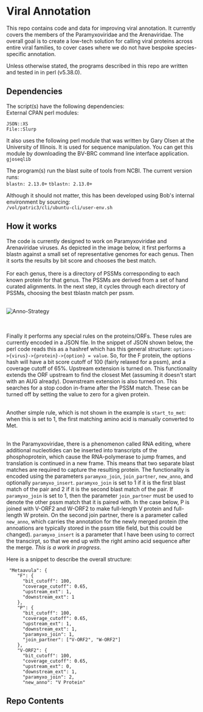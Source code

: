 # Viral Annotation
This repo contains code and data for improving viral annotation.  It currently covers the members of the Paramyxoviridae and the Arenaviridae. The overall goal is to create a low-tech solution for calling viral proteins across entire viral families, to cover cases where we do not have bespoke species-specific annotation.<br>

Unless otherwise stated, the programs described in this repo are written and tested in in perl (v5.38.0).

## Dependencies
The script(s) have the following dependencies:<br>
External CPAN perl modules:

`JSON::XS`<br>
`File::Slurp`<br>

It also uses the following perl module that was written by Gary Olsen at the University of Illinois.  It is used for sequence manipulation.  You can get this module by downloading the BV-BRC command line interface application.  
`gjoseqlib`<br>

The program(s) run the blast suite of tools from NCBI.  The current version runs:<br>
`blastn: 2.13.0+`
`tblastn: 2.13.0+`<br>

Although it should not matter, this has been developed using Bob's internal environment by sourcing:<br>
`/vol/patric3/cli/ubuntu-cli/user-env.sh`<br>

## How it works

The code is currently designed to work on Paramyxoviridae and Arenaviridae viruses.  As depicted in the image below, it first performs a blastn against a small set of representative genomes for each genus.  Then it sorts the results by bit score and chooses the best match.<br><br>
For each genus, there is a directory of PSSMs corresponding to each known protein for that genus. The PSSMs are derived from a set of hand curated alignments. In the next step, it cycles through each directory of PSSMs, choosing the best tblastn match per pssm. <br><br>

![Anno-Strategy](https://github.com/jimdavis1/Viral_Annotation/assets/7661533/0d6a3a44-47af-40bf-852d-5ddda250ad94)

<br><br>Finally it performs any special rules on the proteins/ORFs.  These rules are currently encoded in a JSON file. In the snippet of JSON shown below, the perl code reads this as a hashref which has this general structure: `options->{virus}->{protein}->{option} = value`.  So, for the F protein, the options hash will have a bit score cutoff of 100 (fairly relaxed for a pssm), and a coverage cutoff of 65%.  Upstream extension is turned on. This functionality extends the ORF upstream to find the closest Met (assuming it doesn't start with an AUG already). Downstream extension is also turned on.  This searches for a stop codon in-frame after the PSSM match. These can be turned off by setting the value to zero for a given protein.<br><br>

Another simple rule, which is not shown in the example is `start_to_met`: when this is set to 1, the first matching amino acid is manually converted to Met.<br><br>

In the Paramyxoviridae, there is a phenomenon called RNA editing, where additional nucleotides can be inserted into transcripts of the phosphoprotein, which cause the RNA-polymerase to jump frames, and translation is continued in a new frame.  This means that two separate blast matches are required to capture the resulting protein. The functionality is encoded using the parameters `paramyxo_join`, `join_partner`, `new_anno`, and optionally `paramyxo_insert`. `paramyxo_join` is set to 1 if it is the first blast match of the pair and 2 if it is the second blast match of the pair. If `paramyxo_join` is set to 1, then the parameter `join_partner` must be used to denote the other pssm match that it is paired with.  In the case below, P is joined with V-ORF2 and W-ORF2 to make full-length V protein and full-length W protein.  On the second join partner, there is a parameter called `new_anno`, which carries the annotation for the newly merged protein (the annoations are typically stored in the pssm title field, but this could be changed). `paramyxo_insert` is a parameter that I have been using to correct the transcirpt, so that we end up with the right amino acid sequence after the merge.  *This is a work in progress*. 

Here is a snippet to describe the overall structure:<br>
```
 "Metaavula": {
    "F": {
      "bit_cutoff": 100,
      "coverage_cutoff": 0.65,
      "upstream_ext": 1,
      "downstream_ext": 1
    },
    "P": {
      "bit_cutoff": 100,
      "coverage_cutoff": 0.65,
      "upstream_ext": 1,
      "downstream_ext": 1,
      "paramyxo_join": 1,
      "join_partner": ["V-ORF2", "W-ORF2"]
    },
    "V-ORF2": {
      "bit_cutoff": 100,
      "coverage_cutoff": 0.65,
      "upstream_ext": 0,
      "downstream_ext": 1,
      "paramyxo_join": 2,
      "new_anno": "V Protein"
```

## Repo Contents




